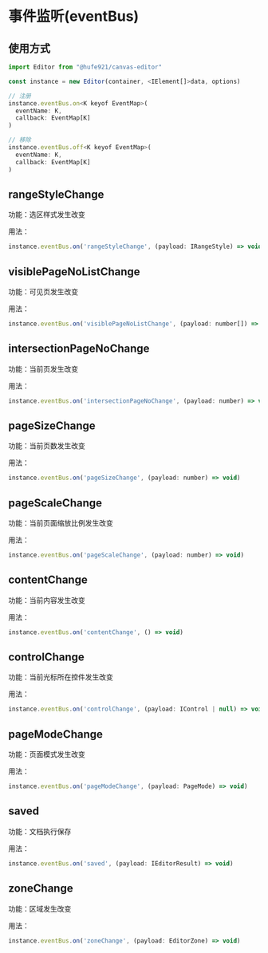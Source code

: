 # 事件监听(eventBus)

## 使用方式

```javascript
import Editor from "@hufe921/canvas-editor"

const instance = new Editor(container, <IElement[]>data, options)

// 注册
instance.eventBus.on<K keyof EventMap>(
  eventName: K,
  callback: EventMap[K]
)

// 移除
instance.eventBus.off<K keyof EventMap>(
  eventName: K,
  callback: EventMap[K]
)
```

## rangeStyleChange
功能：选区样式发生改变

用法：
```javascript
instance.eventBus.on('rangeStyleChange', (payload: IRangeStyle) => void)
```

## visiblePageNoListChange
功能：可见页发生改变

用法：
```javascript
instance.eventBus.on('visiblePageNoListChange', (payload: number[]) => void)
```

## intersectionPageNoChange
功能：当前页发生改变

用法：
```javascript
instance.eventBus.on('intersectionPageNoChange', (payload: number) => void)
```

## pageSizeChange
功能：当前页数发生改变

用法：
```javascript
instance.eventBus.on('pageSizeChange', (payload: number) => void)
```

## pageScaleChange
功能：当前页面缩放比例发生改变

用法：
```javascript
instance.eventBus.on('pageScaleChange', (payload: number) => void)
```

## contentChange
功能：当前内容发生改变

用法：
```javascript
instance.eventBus.on('contentChange', () => void)
```

## controlChange
功能：当前光标所在控件发生改变

用法：
```javascript
instance.eventBus.on('controlChange', (payload: IControl | null) => void)
```

## pageModeChange
功能：页面模式发生改变

用法：
```javascript
instance.eventBus.on('pageModeChange', (payload: PageMode) => void)
```

## saved
功能：文档执行保存

用法：
```javascript
instance.eventBus.on('saved', (payload: IEditorResult) => void)
```

## zoneChange
功能：区域发生改变

用法：
```javascript
instance.eventBus.on('zoneChange', (payload: EditorZone) => void)
```